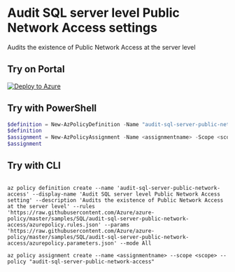 # Audit SQL server level Public Network Access settings

Audits the existence of Public Network Access at the server level

## Try on Portal

[![Deploy to Azure](http://azuredeploy.net/deploybutton.png)](https://portal.azure.com/#blade/Microsoft_Azure_Policy/CreatePolicyDefinitionBlade/uri/https%3A%2F%2Fraw.githubusercontent.com%2FAzure%2Fazure-policy%2Fmaster%2Fsamples%2FSQL%2Faudit-sql-server-public-network-access%2Fazurepolicy.json)

## Try with PowerShell

````powershell
$definition = New-AzPolicyDefinition -Name "audit-sql-server-public-network-access" -DisplayName "Audit SQL server level Public Network Access setting" -description "Audits the existence of Public Network Access at the server level" -Policy 'https://raw.githubusercontent.com/Azure/azure-policy/master/samples/SQL/audit-sql-server-public-network-access/azurepolicy.rules.json' -Parameter 'https://raw.githubusercontent.com/Azure/azure-policy/master/samples/SQL/audit-sql-server-public-network-access/azurepolicy.parameters.json' -Mode All
$definition
$assignment = New-AzPolicyAssignment -Name <assignmentname> -Scope <scope> -PolicyDefinition $definition
$assignment 
````



## Try with CLI

````cli

az policy definition create --name 'audit-sql-server-public-network-access' --display-name 'Audit SQL server level Public Network Access setting' --description 'Audits the existence of Public Network Access at the server level' --rules 'https://raw.githubusercontent.com/Azure/azure-policy/master/samples/SQL/audit-sql-server-public-network-access/azurepolicy.rules.json' --params 'https://raw.githubusercontent.com/Azure/azure-policy/master/samples/SQL/audit-sql-server-public-network-access/azurepolicy.parameters.json' --mode All

az policy assignment create --name <assignmentname> --scope <scope> --policy "audit-sql-server-public-network-access" 

````
